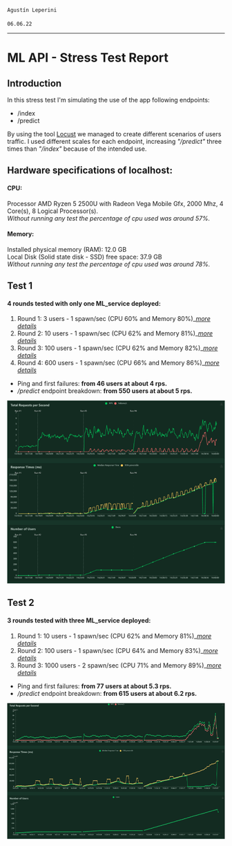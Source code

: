                                                                                                     Agustín Leperini
                                                                                                    06.06.22
---
# ML API - Stress Test Report
## Introduction 

In this stress test I'm simulating the use of the app following endpoints:
- /index
- /predict

By using the tool [Locust](https://locust.io/) we managed to create different scenarios of users traffic. I used different scales for each endpoint, increasing *"/predict"* three times than *"/index"* because of the intended use.

## Hardware specifications of localhost:
#### CPU:
Processor AMD Ryzen 5 2500U with Radeon Vega Mobile Gfx, 2000 Mhz, 4 Core(s), 8 Logical Processor(s).  
*Without running any test the percentage of cpu used was around 57%.*

#### Memory:  
Installed physical memory (RAM): 12.0 GB  
Local Disk (Solid state disk - SSD) free space: 37.9 GB  
*Without running any test the percentage of cpu used was around 78%.*

## Test 1
#### 4 rounds tested with only one ML_service deployed:

1. Round 1: 3 users - 1 spawn/sec (CPU 60% and Memory 80%)_[*more details*](https://htmlpreview.github.io/?https://github.com/anyoneai/sprint-4-project/blob/AgustinLeperini_assignment/stress_test/Locust_html/report_AgusLep_locust_3-1_scale1.html)
2. Round 2: 10 users - 1 spawn/sec (CPU 62% and Memory 81%)_[*more details*](https://htmlpreview.github.io/?https://github.com/anyoneai/sprint-4-project/blob/AgustinLeperini_assignment/stress_test/Locust_html/report_AgusLep_locust_10-1_scale1.html)
3. Round 3: 100 users - 1 spawn/sec (CPU 62% and Memory 82%)_[*more details*](https://htmlpreview.github.io/?https://github.com/anyoneai/sprint-4-project/blob/AgustinLeperini_assignment/stress_test/Locust_html/report_AgusLep_locust_100-1_scale1.html)
4. Round 4: 600 users - 1 spawn/sec (CPU 66% and Memory 86%)_[*more details*](https://htmlpreview.github.io/?https://github.com/anyoneai/sprint-4-project/blob/AgustinLeperini_assignment/stress_test/Locust_html/report_AgusLep_locust_600-1_scale1.html)

- Ping and first failures: __from 46 users at about 4 rps.__  
- */predict* endpoint breakdown: __from 550 users at about 5 rps.__  

![scale1](/stress_test/locust_report_scale1.png)

## Test 2
#### 3 rounds tested with three ML_service deployed:

1. Round 1: 10 users - 1 spawn/sec (CPU 62% and Memory 81%)_[*more details*](https://htmlpreview.github.io/?https://github.com/anyoneai/sprint-4-project/blob/AgustinLeperini_assignment/stress_test/Locust_html/report_AgusLep_locust_10-1_scale3.html)
2. Round 2: 100 users - 1 spawn/sec (CPU 64% and Memory 83%)_[*more details*](https://htmlpreview.github.io/?https://github.com/anyoneai/sprint-4-project/blob/AgustinLeperini_assignment/stress_test/Locust_html/report_AgusLep_locust_100-1_scale3.html)
3. Round 3: 1000 users - 2 spawn/sec (CPU 71% and Memory 89%)_[*more details*](https://htmlpreview.github.io/?https://github.com/anyoneai/sprint-4-project/blob/AgustinLeperini_assignment/stress_test/Locust_html/report_AgusLep_locust_1000-2_scale3.html)

- Ping and first failures: __from 77 users at about 5.3 rps.__  
- */predict* endpoint breakdown: __from 615 users at about 6.2 rps.__

![scale3](/stress_test/locust_report_scale3.png)